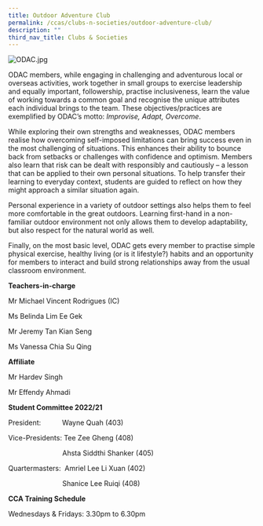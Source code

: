 ```yaml
---
title: Outdoor Adventure Club
permalink: /ccas/clubs-n-societies/outdoor-adventure-club/
description: ""
third_nav_title: Clubs & Societies
---
```

![ODAC.jpg](https://xinminsec.moe.edu.sg/qql/slot/u505/2021/CCAs/Clubs%20&%20Societies/Outdoor%20Adventure%20Club/ODAC.jpg)  

ODAC members, while engaging in challenging and adventurous local or overseas activities, work together in small groups to exercise leadership and equally important, followership, practise inclusiveness, learn the value of working towards a common goal and recognise the unique attributes each individual brings to the team. These objectives/practices are exemplified by ODAC’s motto: _Improvise, Adapt, Overcome_.

  

While exploring their own strengths and weaknesses, ODAC members realise how overcoming self-imposed limitations can bring success even in the most challenging of situations. This enhances their ability to bounce back from setbacks or challenges with confidence and optimism. Members also learn that risk can be dealt with responsibly and cautiously – a lesson that can be applied to their own personal situations. To help transfer their learning to everyday context, students are guided to reflect on how they might approach a similar situation again.

  

Personal experience in a variety of outdoor settings also helps them to feel more comfortable in the great outdoors. Learning first-hand in a non-familiar outdoor environment not only allows them to develop adaptability, but also respect for the natural world as well.

  

Finally, on the most basic level, ODAC gets every member to practise simple physical exercise, healthy living (or is it lifestyle?) habits and an opportunity for members to interact and build strong relationships away from the usual classroom environment.

  

  

**Teachers-in-charge**

Mr Michael Vincent Rodrigues (IC)

Ms Belinda Lim Ee Gek

Mr Jeremy Tan Kian Seng 

Ms Vanessa Chia Su Qing

  

**Affiliate**

Mr Hardev Singh

Mr Effendy Ahmadi  

  

**Student Committee 2022/21**

President:           Wayne Quah (403)

Vice-Presidents: Tee Zee Gheng (408)

                            Ahsta Siddthi Shanker (405)

Quartermasters:  Amriel Lee Li Xuan (402)

                            Shanice Lee Ruiqi (408)

  

  

**CCA Training Schedule**

Wednesdays & Fridays: 3.30pm to 6.30pm